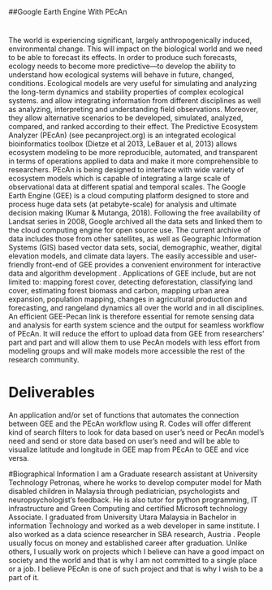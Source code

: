 ##Google Earth Engine With PEcAn

# 


The world is experiencing significant, largely anthropogenically induced, environmental change. This will impact on the biological world and we need to be able to forecast its effects. In order to produce such forecasts, ecology needs to become more predictive—to develop the ability to understand how ecological systems will behave in future, changed, conditions. Ecological models are very useful for simulating and analyzing the long-term dynamics and stability properties of complex ecological systems. and allow integrating information from different disciplines as well as analyzing, interpreting and understanding field observations. Moreover, they allow alternative scenarios to be developed, simulated, analyzed, compared, and ranked according to their effect.
The Predictive Ecosystem Analyzer (PEcAn) (see pecanproject.org) is an integrated ecological bioinformatics toolbox (Dietze et al 2013, LeBauer et al, 2013) allows ecosystem modeling to be more reproducible, automated, and transparent in terms of operations applied to data and make it more comprehensible to researchers. PEcAn is being designed to interface with wide variety of ecosystem models which is capable of integrating a large scale of observational data at different spatial and temporal scales. 
The Google Earth Engine (GEE) is a cloud computing platform designed to store and process huge data sets (at petabyte-scale) for analysis and ultimate decision making (Kumar & Mutanga, 2018). Following the free availability of Landsat series in 2008, Google archived all the data sets and linked them to the cloud computing engine for open source use. The current archive of data includes those from other satellites, as well as Geographic Information Systems (GIS) based vector data sets, social, demographic, weather, digital elevation models, and climate data layers. The easily accessible and user-friendly front-end of GEE provides a convenient environment for interactive data and algorithm development . Applications of GEE include, but are not limited to: mapping forest cover, detecting deforestation, classifying land cover, estimating forest biomass and carbon, mapping urban area expansion, population mapping, changes in agricultural production and forecasting, and rangeland dynamics all over the world and in all disciplines.
An efficient GEE-Pecan link is therefore essential for remote sensing data  and analysis for earth system science and the output for seamless workflow of PEcAn. It will reduce the effort to upload data from GEE from researchers’ part and part and will allow them to use PecAn models with less effort from modeling groups and will make models more accessible the rest of the research community.


# Deliverables

An application and/or set of functions that automates the connection between GEE and the PEcAn workflow using R. Codes will offer different kind of search filters to look for data based on user’s need or PecAn model’s need and send or store data based on user’s need and will be able to visualize  latitude and longitude in GEE map from PEcAn to GEE and vice versa.


#Biographical Information
I am a Graduate research assistant at University Technology Petronas, where he works to develop computer model for Math disabled children in Malaysia through pediatrician, psychologists and neuropsychologist’s feedback. He is also tutor for python programming, IT infrastructure and Green Computing and certified Microsoft technology Associate. 
 I graduated from University Utara Malaysia in Bachelor in information Technology and worked as a web developer in same institute. I also worked as a data science researcher in SBA research, Austria .  People usually focus on money and established career after graduation. Unlike others, I usually work on projects which I believe can have a good impact on society  and the world and that is why I am not committed to a single place or a job. I believe PEcAn is one of such project and that is why I wish to be a part of it. 


